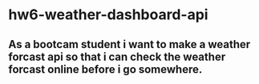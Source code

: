 # hw6-weather-dashboard-api
## As a bootcam student i want to make a weather forcast api so that i can check the weather forcast online before i go somewhere.
